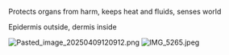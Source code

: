 Protects organs from harm, keeps heat and fluids, senses world

Epidermis outside, dermis inside

![Pasted_image_20250409120912.png](pasted_image_20250409120912.png)
![IMG_5265.jpeg](img_5265.jpeg)
